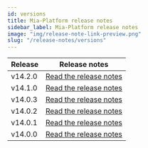 ```yaml
---
id: versions
title: Mia-Platform release notes
sidebar_label: Mia-Platform release notes
image: "img/release-note-link-preview.png"
slug: "/release-notes/versions"
---
```

| Release | Release notes                                       |
|---------|-----------------------------------------------------|
| v14.2.0 | [Read the release notes](/release-notes/v14.2.0.md) |
| v14.1.0 | [Read the release notes](/release-notes/v14.1.0.md) |
| v14.0.3 | [Read the release notes](/release-notes/v14.0.3.md) |
| v14.0.2 | [Read the release notes](/release-notes/v14.0.2.md) |
| v14.0.1 | [Read the release notes](/release-notes/v14.0.1.md) |
| v14.0.0 | [Read the release notes](/release-notes/v14.0.0.mdx) |
